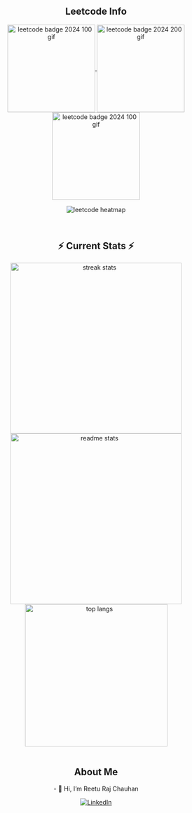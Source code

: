 <div align="center"> 

<h2 align="center">Leetcode Info</h2>

<p align="center">
<!--   <a href="https://leetcode.com/u/rtrjcn/" target="_blank">
    <img align="center" src="https://assets.leetcode.com/static_assets/marketing/2024-50.gif" alt="leetcode badge 2024 50 gif" height="200" width="200" />
  </a> -->
  <a href="https://leetcode.com/u/rtrjcn/" target="_blank">
    <img align="center" src="https://assets.leetcode.com/static_assets/marketing/2024-100.gif" alt="leetcode badge 2024 100 gif" height="200" width="200" />
  </a>
  <a href="https://leetcode.com/u/rtrjcn/" target="_blank">
    <img align="center" src="https://assets.leetcode.com/static_assets/marketing/2024-200.gif" alt="leetcode badge 2024 200 gif" height="200" width="200" />
  </a>
   <a href="https://leetcode.com/u/rtrjcn/" target="_blank">
    <img align="center" src="https://assets.leetcode.com/static_assets/public/images/badges/2024/gif/2024-10.gif" alt="leetcode badge 2024 100 gif" height="200" width="200" />
  </a>
</p>
<p align="center">
  <img align="top" flex-grow="1" src="https://leetcard.jacoblin.cool/rtrjcn?theme=dark&font=Nunito&ext=heatmap" alt="leetcode heatmap" />  
</p>

<br/>
<h2 align="center">⚡ Current Stats ⚡</h2>

<div align="center">
  <img width="390" src="https://streak-stats.demolab.com/?user=rrc-IIESTs&count_private=true&theme=react&border_radius=10" alt="streak stats"/>
  <img width="390" src="https://github-readme-stats.vercel.app/api?username=rrc-IIESTs&show_icons=true&theme=react&rank_icon=github&border_radius=10" alt="readme stats" />
  <img width="325" align="center" src="https://github-readme-stats.vercel.app/api/top-langs/?username=rrc-IIESTs&hide=HTML&langs_count=8&layout=compact&theme=react&border_radius=10&size_weight=0.5&count_weight=0.5&exclude_repo=github-readme-stats" alt="top langs" />
</div>


</div>

<br/>
<h2 align="center">About Me</h2>
<p align="center">
  - 👋 Hi, I’m Reetu Raj Chauhan<br>
  
</p>

<p align="center">
  <a href="https://www.linkedin.com/in/rtrjcn/" target="_blank">
    <img src="https://img.shields.io/badge/LinkedIn-Reetu%20Raj%20Chauhan-blue?style=flat&logo=linkedin" alt="LinkedIn" />
  </a>
</p>

<!---
Your-Username/Your-Username is a ✨ special ✨ repository because its `README.md` (this file) appears on your GitHub profile.
You can click the Preview link to take a look at your changes.
--->
